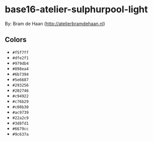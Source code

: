 # base16-atelier-sulphurpool-light

By: Bram de Haan (http://atelierbramdehaan.nl)

## Colors

* `#f5f7ff`
* `#dfe2f1`
* `#979db4`
* `#898ea4`
* `#6b7394`
* `#5e6687`
* `#293256`
* `#202746`
* `#c94922`
* `#c76b29`
* `#c08b30`
* `#ac9739`
* `#22a2c9`
* `#3d8fd1`
* `#6679cc`
* `#9c637a`
